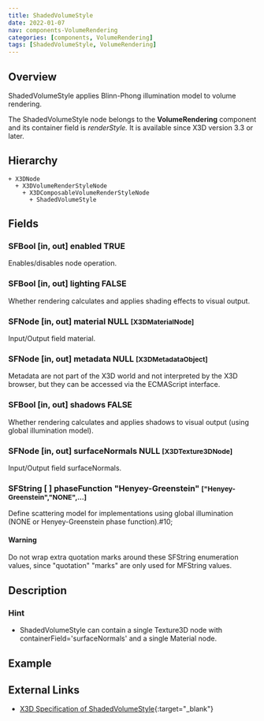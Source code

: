 ```yaml
---
title: ShadedVolumeStyle
date: 2022-01-07
nav: components-VolumeRendering
categories: [components, VolumeRendering]
tags: [ShadedVolumeStyle, VolumeRendering]
---
```

<style>
.post h3 {
  word-spacing: 0.2em;
}
</style>

## Overview

ShadedVolumeStyle applies Blinn-Phong illumination model to volume rendering.

The ShadedVolumeStyle node belongs to the **VolumeRendering** component and its container field is *renderStyle.* It is available since X3D version 3.3 or later.

## Hierarchy

```
+ X3DNode
  + X3DVolumeRenderStyleNode
    + X3DComposableVolumeRenderStyleNode
      + ShadedVolumeStyle
```

## Fields

### SFBool [in, out] **enabled** TRUE

Enables/disables node operation.

### SFBool [in, out] **lighting** FALSE

Whether rendering calculates and applies shading effects to visual output.

### SFNode [in, out] **material** NULL <small>[X3DMaterialNode]</small>

Input/Output field material.

### SFNode [in, out] **metadata** NULL <small>[X3DMetadataObject]</small>

Metadata are not part of the X3D world and not interpreted by the X3D browser, but they can be accessed via the ECMAScript interface.

### SFBool [in, out] **shadows** FALSE

Whether rendering calculates and applies shadows to visual output (using global illumination model).

### SFNode [in, out] **surfaceNormals** NULL <small>[X3DTexture3DNode]</small>

Input/Output field surfaceNormals.

### SFString [ ] **phaseFunction** "Henyey-Greenstein" <small>["Henyey-Greenstein","NONE",...]</small>

Define scattering model for implementations using global illumination (NONE or Henyey-Greenstein phase function).#10;

#### Warning

Do not wrap extra quotation marks around these SFString enumeration values, since "quotation" "marks" are only used for MFString values.

## Description

### Hint

- ShadedVolumeStyle can contain a single Texture3D node with containerField='surfaceNormals' and a single Material node.

## Example

<x3d-canvas src="https://create3000.github.io/media/examples/VolumeRendering/ShadedVolumeStyle/ShadedVolumeStyle.x3d"></x3d-canvas>

## External Links

- [X3D Specification of ShadedVolumeStyle](https://www.web3d.org/documents/specifications/19775-1/V4.0/Part01/components/volume.html#ShadedVolumeStyle){:target="_blank"}
